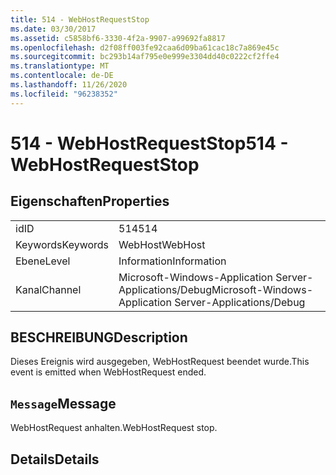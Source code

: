 ```yaml
---
title: 514 - WebHostRequestStop
ms.date: 03/30/2017
ms.assetid: c5858bf6-3330-4f2a-9907-a99692fa8817
ms.openlocfilehash: d2f08ff003fe92caa6d09ba61cac18c7a869e45c
ms.sourcegitcommit: bc293b14af795e0e999e3304dd40c0222cf2ffe4
ms.translationtype: MT
ms.contentlocale: de-DE
ms.lasthandoff: 11/26/2020
ms.locfileid: "96238352"
---
```

# <a name="514---webhostrequeststop"></a><span data-ttu-id="a27f1-102">514 - WebHostRequestStop</span><span class="sxs-lookup"><span data-stu-id="a27f1-102">514 - WebHostRequestStop</span></span>

## <a name="properties"></a><span data-ttu-id="a27f1-103">Eigenschaften</span><span class="sxs-lookup"><span data-stu-id="a27f1-103">Properties</span></span>  
  
|||  
|-|-|  
|<span data-ttu-id="a27f1-104">id</span><span class="sxs-lookup"><span data-stu-id="a27f1-104">ID</span></span>|<span data-ttu-id="a27f1-105">514</span><span class="sxs-lookup"><span data-stu-id="a27f1-105">514</span></span>|  
|<span data-ttu-id="a27f1-106">Keywords</span><span class="sxs-lookup"><span data-stu-id="a27f1-106">Keywords</span></span>|<span data-ttu-id="a27f1-107">WebHost</span><span class="sxs-lookup"><span data-stu-id="a27f1-107">WebHost</span></span>|  
|<span data-ttu-id="a27f1-108">Ebene</span><span class="sxs-lookup"><span data-stu-id="a27f1-108">Level</span></span>|<span data-ttu-id="a27f1-109">Information</span><span class="sxs-lookup"><span data-stu-id="a27f1-109">Information</span></span>|  
|<span data-ttu-id="a27f1-110">Kanal</span><span class="sxs-lookup"><span data-stu-id="a27f1-110">Channel</span></span>|<span data-ttu-id="a27f1-111">Microsoft-Windows-Application Server-Applications/Debug</span><span class="sxs-lookup"><span data-stu-id="a27f1-111">Microsoft-Windows-Application Server-Applications/Debug</span></span>|  
  
## <a name="description"></a><span data-ttu-id="a27f1-112">BESCHREIBUNG</span><span class="sxs-lookup"><span data-stu-id="a27f1-112">Description</span></span>  

 <span data-ttu-id="a27f1-113">Dieses Ereignis wird ausgegeben, WebHostRequest beendet wurde.</span><span class="sxs-lookup"><span data-stu-id="a27f1-113">This event is emitted when WebHostRequest ended.</span></span>  
  
## <a name="message"></a><span data-ttu-id="a27f1-114">`Message`</span><span class="sxs-lookup"><span data-stu-id="a27f1-114">Message</span></span>  

 <span data-ttu-id="a27f1-115">WebHostRequest anhalten.</span><span class="sxs-lookup"><span data-stu-id="a27f1-115">WebHostRequest stop.</span></span>  
  
## <a name="details"></a><span data-ttu-id="a27f1-116">Details</span><span class="sxs-lookup"><span data-stu-id="a27f1-116">Details</span></span>
